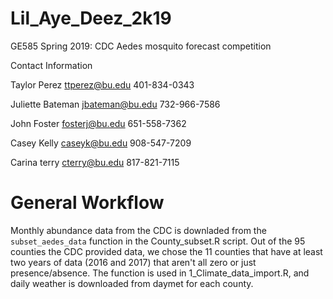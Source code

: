 # Lil_Aye_Deez_2k19
GE585 Spring 2019: CDC Aedes mosquito forecast competition

Contact Information

Taylor Perez
ttperez@bu.edu
401-834-0343

Juliette Bateman
jbateman@bu.edu
732-966-7586

John Foster
fosterj@bu.edu
651-558-7362

Casey Kelly
caseyk@bu.edu
908-547-7209

Carina terry
cterry@bu.edu
817-821-7115

# General Workflow

Monthly abundance data from the CDC is downladed from the `subset_aedes_data` function in the County_subset.R script. Out of the 95 counties the CDC provided data, we chose the 11 counties that have at least two years of data (2016 and 2017) that aren't all zero or just presence/absence. The function is used in 1_Climate_data_import.R, and daily weather is downloaded from daymet for each county.

